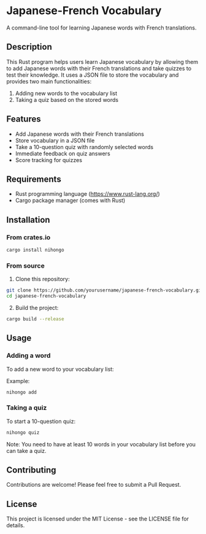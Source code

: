 # Japanese-French Vocabulary

A command-line tool for learning Japanese words with French translations.

## Description

This Rust program helps users learn Japanese vocabulary by allowing them to add Japanese words with their French translations and take quizzes to test their knowledge. It uses a JSON file to store the vocabulary and provides two main functionalities:

1. Adding new words to the vocabulary list
2. Taking a quiz based on the stored words

## Features

- Add Japanese words with their French translations
- Store vocabulary in a JSON file
- Take a 10-question quiz with randomly selected words
- Immediate feedback on quiz answers
- Score tracking for quizzes

## Requirements

- Rust programming language (https://www.rust-lang.org/)
- Cargo package manager (comes with Rust)

## Installation

### From crates.io

```sh
cargo install nihongo
```

### From source

1. Clone this repository:

```sh
git clone https://github.com/yourusername/japanese-french-vocabulary.git 
cd japanese-french-vocabulary
```

2. Build the project:

```sh
cargo build --release
```

## Usage

### Adding a word

To add a new word to your vocabulary list:

Example:

```sh
nihongo add
```

### Taking a quiz

To start a 10-question quiz:

```sh
nihongo quiz
```

Note: You need to have at least 10 words in your vocabulary list before you can take a quiz.

## Contributing

Contributions are welcome! Please feel free to submit a Pull Request.

## License

This project is licensed under the MIT License - see the LICENSE file for details.
